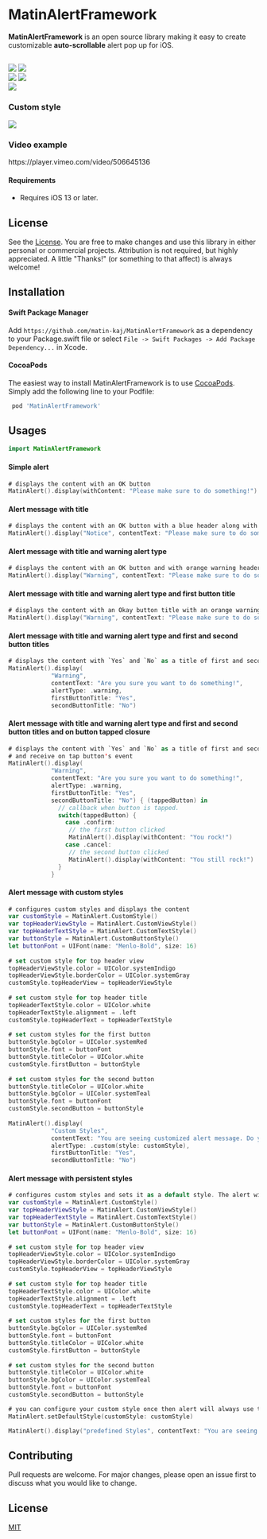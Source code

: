 # MatinAlertFramework
<div id="readme" class="Box md js-code-block-container Box--responsive">
     
**MatinAlertFramework** is an open source library making it easy to create customizable **auto-scrollable** alert pop up for iOS. 
##
<img src="https://i.ibb.co/zfLFyNg/1.png" />
<img src="https://i.ibb.co/1vhFDxP/2.png" />
<br />
<img src="https://i.ibb.co/JskwYXk/4.png" />
<img src="https://i.ibb.co/6JHbmby/3.png" />

<br />
<img src="https://i.ibb.co/2qsymh1/6.png" />
<br />
<h3>Custom style</h3>
<img src="https://i.ibb.co/H4vvYmK/5.png" />

<h3>Video example</h3>
https://player.vimeo.com/video/506645136




#### Requirements
- Requires iOS 13 or later.

## License
See the [License](https://github.com/matin-kaj/MatinAlertFramework/blob/main/LICENSE). You are free to make changes and use this library in either personal or commercial projects. Attribution is not required, but highly appreciated. A little "Thanks!" (or something to that affect) is always welcome!


## Installation
#### Swift Package Manager
Add `https://github.com/matin-kaj/MatinAlertFramework` as a dependency to your Package.swift file or select `File -> Swift Packages -> Add Package Dependency...` in Xcode.

#### CocoaPods
The easiest way to install MatinAlertFramework is to use [CocoaPods](https://cocoapods.org/pods/MatinAlertFramework). 
 Simply add the following line to your Podfile:

```bash
 pod 'MatinAlertFramework'
```

## Usages

```swift
import MatinAlertFramework
```
#### Simple alert
```swift
# displays the content with an OK button
MatinAlert().display(withContent: "Please make sure to do something!") 
```
#### Alert message with title
```swift
# displays the content with an OK button with a blue header along with a title.
MatinAlert().display("Notice", contentText: "Please make sure to do something!")
```
#### Alert message with title and warning alert type
```swift
# displays the content with an OK button and with orange warning header along with a title.
MatinAlert().display("Warning", contentText: "Please make sure to do something!", alertType: .warning)
```
#### Alert message with title and warning alert type and first button title
```swift
# displays the content with an Okay button title with an orange warning header along with a title.
MatinAlert().display("Warning", contentText: "Please make sure to do something!", alertType: .warning, firstButtonTitle: "Okay")
```

#### Alert message with title and warning alert type and first and second button titles
```swift
# displays the content with `Yes` and `No` as a title of first and second buttons with an orange warning header along with a title.
MatinAlert().display(
            "Warning",
            contentText: "Are you sure you want to do something!",
            alertType: .warning,
            firstButtonTitle: "Yes",
            secondButtonTitle: "No")
```
#### Alert message with title and warning alert type and first and second button titles and on button tapped closure
```swift
# displays the content with `Yes` and `No` as a title of first and second buttons with an orange warning header along with a title.
# and receive on tap button's event 
MatinAlert().display(
            "Warning",
            contentText: "Are you sure you want to do something!",
            alertType: .warning,
            firstButtonTitle: "Yes",
            secondButtonTitle: "No") { (tappedButton) in
              // callback when button is tapped. 
              switch(tappedButton) {
                case .confirm:
                 // the first button clicked
                 MatinAlert().display(withContent: "You rock!")
                case .cancel:
                 // the second button clicked
                 MatinAlert().display(withContent: "You still rock!")
              }
            }
```

#### Alert message with custom styles 
```swift
# configures custom styles and displays the content 
var customStyle = MatinAlert.CustomStyle()
var topHeaderViewStyle = MatinAlert.CustomViewStyle()
var topHeaderTextStyle = MatinAlert.CustomTextStyle()
var buttonStyle = MatinAlert.CustomButtonStyle()
let buttonFont = UIFont(name: "Menlo-Bold", size: 16)
        
# set custom style for top header view
topHeaderViewStyle.color = UIColor.systemIndigo
topHeaderViewStyle.borderColor = UIColor.systemGray
customStyle.topHeaderView = topHeaderViewStyle
        
# set custom style for top header title
topHeaderTextStyle.color = UIColor.white
topHeaderTextStyle.alignment = .left
customStyle.topHeaderText = topHeaderTextStyle
                
# set custom styles for the first button
buttonStyle.bgColor = UIColor.systemRed
buttonStyle.font = buttonFont
buttonStyle.titleColor = UIColor.white
customStyle.firstButton = buttonStyle
        
# set custom styles for the second button
buttonStyle.titleColor = UIColor.white
buttonStyle.bgColor = UIColor.systemTeal
buttonStyle.font = buttonFont
customStyle.secondButton = buttonStyle
        
MatinAlert().display(
            "Custom Styles",
            contentText: "You are seeing customized alert message. Do you like it?",
            alertType: .custom(style: customStyle),
            firstButtonTitle: "Yes",
            secondButtonTitle: "No")

```

#### Alert message with persistent styles 
```swift
# configures custom styles and sets it as a default style. The alert will use this style throughout the app
var customStyle = MatinAlert.CustomStyle()
var topHeaderViewStyle = MatinAlert.CustomViewStyle()
var topHeaderTextStyle = MatinAlert.CustomTextStyle()
var buttonStyle = MatinAlert.CustomButtonStyle()
let buttonFont = UIFont(name: "Menlo-Bold", size: 16)
        
# set custom style for top header view
topHeaderViewStyle.color = UIColor.systemIndigo
topHeaderViewStyle.borderColor = UIColor.systemGray
customStyle.topHeaderView = topHeaderViewStyle
        
# set custom style for top header title
topHeaderTextStyle.color = UIColor.white
topHeaderTextStyle.alignment = .left
customStyle.topHeaderText = topHeaderTextStyle
                
# set custom styles for the first button
buttonStyle.bgColor = UIColor.systemRed
buttonStyle.font = buttonFont
buttonStyle.titleColor = UIColor.white
customStyle.firstButton = buttonStyle
        
# set custom styles for the second button
buttonStyle.titleColor = UIColor.white
buttonStyle.bgColor = UIColor.systemTeal
buttonStyle.font = buttonFont
customStyle.secondButton = buttonStyle

# you can configure your custom style once then alert will always use the same style
MatinAlert.setDefaultStyle(customStyle: customStyle)

MatinAlert().display("predefined Styles", contentText: "You are seeing a predefined alert message.", alertType: .predefined)

```

## Contributing
Pull requests are welcome. For major changes, please open an issue first to discuss what you would like to change.


## License
[MIT](https://choosealicense.com/licenses/mit/)     
</div>
